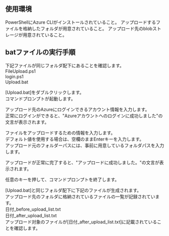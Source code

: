 ## 使用環境
PowerShellにAzure CLIがインストールされていること。
アップロードするファイルを格納したフォルダが用意されていること。
アップロード先のblobストレージが用意されていること。

## batファイルの実行手順
下記ファイルが同じフォルダ配下にあることを確認します。  
	FileUpload.ps1  
	login.ps1  
	Upload.bat  
  
[Upload.bat]をダブルクリックします。  
コマンドプロンプトが起動します。  
  
アップロード先のAzureにログインできるアカウント情報を入力します。  
正常にログインができると、"Azureアカウントへのログインに成功しました"の文言が表示されます。  
  
ファイルをアップロードするための情報を入力します。  
デフォルト値を使用する場合は、空欄のままEnterキーを入力します。  
アップロード元のフォルダーパスには、事前に用意しているフォルダパスを入力します。  
  
アップロードが正常に完了すると、"アップロードに成功しました。"の文言が表示されます。  
  
任意のキーを押して、コマンドプロンプトを終了します。  
  
[Upload.bat]と同じフォルダ配下に下記のファイルが生成されます。  
アップロード先のフォルダに格納されているファイルの一覧が記録されています。  
	日付_before_upload_list.txt  
	日付_after_upload_list.txt  
アップロード対象のファイルが[日付_after_upload_list.txt]に記載されていることを確認します。  
